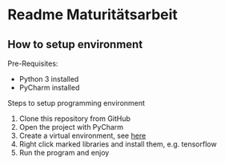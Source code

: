 # Readme Maturitätsarbeit

## How to setup environment
Pre-Requisites:
- Python 3 installed
- PyCharm installed

Steps to setup programming environment
1. Clone this repository from GitHub
1. Open the project with PyCharm
1. Create a virtual environment, see [here](https://www.jetbrains.com/help/pycharm-edu/creating-virtual-environment.html)
1. Right click marked libraries and install them, e.g. tensorflow
1. Run the program and enjoy


